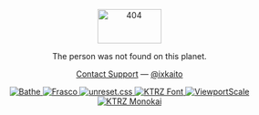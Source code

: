 <div align="center">
  <p><img width="112" height="60" alt="404" src="https://user-images.githubusercontent.com/5457539/102688484-49492980-423a-11eb-93d4-d917655f3c40.png"></p>
  <p>The person was not found on this planet.</p>
  <p>
    <a href="https://kiteretz.com/about/">Contact Support</a>
    —
    <a href="https://twitter.com/ixkaito">@ixkaito</a>
  </p>
</div>

<!--
[![Bathe](https://github-readme-stats.vercel.app/api/pin/?username=ixkaito&repo=bathe)](https://github.com/ixkaito/bathe)
[![Frasco](https://github-readme-stats.vercel.app/api/pin/?username=ixkaito&repo=frasco)](https://github.com/ixkaito/frasco)
[![unreset.css](https://github-readme-stats.vercel.app/api/pin/?username=ixkaito&repo=unreset.css)](https://github.com/ixkaito/unreset.css)
[![KTRZ Font](https://github-readme-stats.vercel.app/api/pin/?username=ixkaito&repo=ktrz-font)](https://github.com/ixkaito/ktrz-font)
[![ViewportScale](https://github-readme-stats.vercel.app/api/pin/?username=ixkaito&repo=viewportscale)](https://github.com/ixkaito/viewportscale)
[![KTRZ Monokai](https://github-readme-stats.vercel.app/api/pin/?username=ixkaito&repo=ktrz-monokai)](https://github.com/ixkaito/ktrz-monokai)
-->

<p align="center">
  <a href="https://github.com/ixkaito/bathe">
    <img src="https://camo.githubusercontent.com/bfaf30c10faf6679f8cd810cb5179bc5f2e1a0bfff5de75269694c4557785111/68747470733a2f2f6769746875622d726561646d652d73746174732e76657263656c2e6170702f6170692f70696e2f3f757365726e616d653d69786b6169746f267265706f3d6261746865" alt="Bathe" data-canonical-src="https://github-readme-stats.vercel.app/api/pin/?username=ixkaito&amp;repo=bathe" style="max-width:100%;">
  </a>
  <a href="https://github.com/ixkaito/frasco">
    <img src="https://camo.githubusercontent.com/7e77afa8f40dd98c44bcc2de2ec88ec9f2747998c49104ed5756c6291ca5c009/68747470733a2f2f6769746875622d726561646d652d73746174732e76657263656c2e6170702f6170692f70696e2f3f757365726e616d653d69786b6169746f267265706f3d66726173636f" alt="Frasco" data-canonical-src="https://github-readme-stats.vercel.app/api/pin/?username=ixkaito&amp;repo=frasco" style="max-width:100%;">
  </a>
  <a href="https://github.com/ixkaito/unreset.css">
    <img src="https://camo.githubusercontent.com/501be92e874c85bbd76b63c1f68bc13c41595074b801946d1b097ab2e0e9899b/68747470733a2f2f6769746875622d726561646d652d73746174732e76657263656c2e6170702f6170692f70696e2f3f757365726e616d653d69786b6169746f267265706f3d756e72657365742e637373" alt="unreset.css" data-canonical-src="https://github-readme-stats.vercel.app/api/pin/?username=ixkaito&amp;repo=unreset.css" style="max-width:100%;">
  </a>
  <a href="https://github.com/ixkaito/ktrz-font">
    <img src="https://camo.githubusercontent.com/9efb5c449f2f3ea67237767dbf616ce2f771c459928b175d84a76483fb82e3bd/68747470733a2f2f6769746875622d726561646d652d73746174732e76657263656c2e6170702f6170692f70696e2f3f757365726e616d653d69786b6169746f267265706f3d6b74727a2d666f6e74" alt="KTRZ Font" data-canonical-src="https://github-readme-stats.vercel.app/api/pin/?username=ixkaito&amp;repo=ktrz-font" style="max-width:100%;">
  </a>
  <a href="https://github.com/ixkaito/viewportscale">
    <img src="https://camo.githubusercontent.com/650edc7e2fbd46c92dcf640a9d0db3b4127b4d8798b212ff855d66dd5007df2f/68747470733a2f2f6769746875622d726561646d652d73746174732e76657263656c2e6170702f6170692f70696e2f3f757365726e616d653d69786b6169746f267265706f3d76696577706f72747363616c65" alt="ViewportScale" data-canonical-src="https://github-readme-stats.vercel.app/api/pin/?username=ixkaito&amp;repo=viewportscale" style="max-width:100%;">
  </a>
  <a href="https://github.com/ixkaito/ktrz-monokai">
    <img src="https://camo.githubusercontent.com/2532b4479c956d2881c2de3e31931e4f51f71b3c68cd644f2cbdf69251994223/68747470733a2f2f6769746875622d726561646d652d73746174732e76657263656c2e6170702f6170692f70696e2f3f757365726e616d653d69786b6169746f267265706f3d6b74727a2d6d6f6e6f6b6169" alt="KTRZ Monokai" data-canonical-src="https://github-readme-stats.vercel.app/api/pin/?username=ixkaito&amp;repo=ktrz-monokai" style="max-width:100%;">
  </a>
</p>
